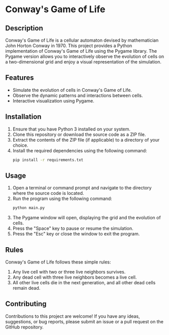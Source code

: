 # Conway's Game of Life 

## Description
Conway's Game of Life is a cellular automaton devised by mathematician John Horton Conway in 1970. This project provides a Python implementation of Conway's Game of Life using the Pygame library. The Pygame version allows you to interactively observe the evolution of cells on a two-dimensional grid and enjoy a visual representation of the simulation.

## Features
- Simulate the evolution of cells in Conway's Game of Life.
- Observe the dynamic patterns and interactions between cells.
- Interactive visualization using Pygame.

## Installation
1. Ensure that you have Python 3 installed on your system.
2. Clone this repository or download the source code as a ZIP file.
3. Extract the contents of the ZIP file (if applicable) to a directory of your choice.
4. Install the required dependencies using the following command:
   ```bash
   pip install -r requirements.txt
   ```

## Usage
1. Open a terminal or command prompt and navigate to the directory where the source code is located.
2. Run the program using the following command:
   ```bash
   python main.py
   ```
3. The Pygame window will open, displaying the grid and the evolution of cells.
4. Press the "Space" key to pause or resume the simulation.
5. Press the "Esc" key or close the window to exit the program.

## Rules
Conway's Game of Life follows these simple rules:
1. Any live cell with two or three live neighbors survives.
2. Any dead cell with three live neighbors becomes a live cell.
3. All other live cells die in the next generation, and all other dead cells remain dead.

## Contributing
Contributions to this project are welcome! If you have any ideas, suggestions, or bug reports, please submit an issue or a pull request on the GitHub repository.

